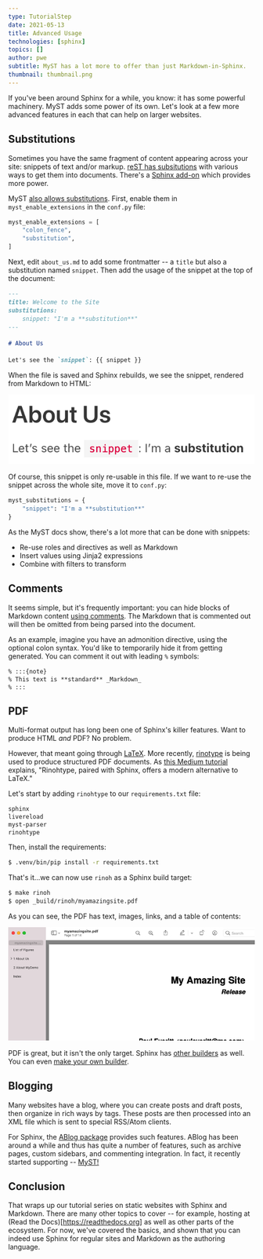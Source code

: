 ```yaml
---
type: TutorialStep
date: 2021-05-13
title: Advanced Usage
technologies: [sphinx]
topics: []
author: pwe
subtitle: MyST has a lot more to offer than just Markdown-in-Sphinx.
thumbnail: thumbnail.png
---
```


If you've been around Sphinx for a while, you know: it has some powerful machinery.
MyST adds some power of its own.
Let's look at a few more advanced features in each that can help on larger websites.

## Substitutions

Sometimes you have the same fragment of content appearing across your site: snippets of text and/or markup.
[reST has subsitutions](https://www.sphinx-doc.org/en/master/usage/restructuredtext/basics.html#substitutions) with various ways to get them into documents.
There's a [Sphinx add-on](https://pypi.org/project/sphinx-ext-substitution/) which provides more power.

MyST [also allows substitutions](https://myst-parser.readthedocs.io/en/latest/using/syntax-optional.html#substitutions-with-jinja2).
First, enable them in `myst_enable_extensions` in the `conf.py` file:

```python
myst_enable_extensions = [
    "colon_fence",
    "substitution",
]
```

Next, edit `about_us.md` to add some frontmatter -- a `title` but also a substitution named `snippet`.
Then add the usage of the snippet at the top of the document:

```markdown
---
title: Welcome to the Site
substitutions:
    snippet: "I'm a **substitution**"
---

# About Us

Let's see the `snippet`: {{ snippet }}
```

When the file is saved and Sphinx rebuilds, we see the snippet, rendered from Markdown to HTML:

![Substitution](substitution.png)

Of course, this snippet is only re-usable in this file.
If we want to re-use the snippet across the whole site, move it to `conf.py`:

```python
myst_substitutions = {
    "snippet": "I'm a **substitution**"
}
```

As the MyST docs show, there's a lot more that can be done with snippets:

- Re-use roles and directives as well as Markdown
- Insert values using Jinja2 expressions
- Combine with filters to transform

## Comments

It seems simple, but it's frequently important: you can hide blocks of Markdown content [using comments](https://myst-parser.readthedocs.io/en/latest/using/syntax.html#comments).
The Markdown that is commented out will then be omitted from being parsed into the document.

As an example, imagine you have an admonition directive, using the optional colon syntax.
You'd like to temporarily hide it from getting generated.
You can comment it out with leading `%` symbols:

```
% :::{note}
% This text is **standard** _Markdown_
% :::
```

## PDF

Multi-format output has long been one of Sphinx's killer features.
Want to produce HTML *and* PDF?
No problem.

However, that meant going through [LaTeX](https://en.wikipedia.org/wiki/LaTeX).
More recently, [rinotype](https://github.com/brechtm/rinohtype) is being used to produce structured PDF documents.
As [this Medium tutorial](https://medium.com/@richdayandnight/a-simple-tutorial-on-how-to-document-your-python-project-using-sphinx-and-rinohtype-177c22a15b5b) explains, "Rinohtype, paired with Sphinx, offers a modern alternative to LaTeX."

Let's start by adding `rinohtype` to our `requirements.txt` file:

```
sphinx
livereload
myst-parser
rinohtype
```

Then, install the requirements:

```bash
$ .venv/bin/pip install -r requirements.txt
```

That's it...we can now use `rinoh` as a Sphinx build target:

```bash
$ make rinoh
$ open _build/rinoh/myamazingsite.pdf
```

As you can see, the PDF has text, images, links, and a table of contents:

![PDF](rinohtype.png)

PDF is great, but it isn't the only target.
Sphinx has [other builders](https://www.sphinx-doc.org/en/3.x/usage/builders/index.html) as well.
You can even [make your own builder](https://www.sphinx-doc.org/en/3.x/extdev/builderapi.html#sphinx.builders.Builder).

## Blogging

Many websites have a blog, where you can create posts and draft posts, then organize in rich ways by tags.
These posts are then processed into an XML file which is sent to special RSS/Atom clients.

For Sphinx, the [ABlog package](https://ablog.readthedocs.io/) provides such features.
ABlog has been around a while and thus has quite a number of features, such as archive pages, custom sidebars, and commenting integration.
In fact, it recently started supporting -- [MyST!](https://ablog.readthedocs.io/manual/markdown/)

## Conclusion

That wraps up our tutorial series on static websites with Sphinx and Markdown.
There are many other topics to cover -- for example, hosting at (Read the Docs)[https://readthedocs.org] as well as other parts of the ecosystem.
For now, we've covered the basics, and shown that you can indeed use Sphinx for regular sites and Markdown as the authoring language.
